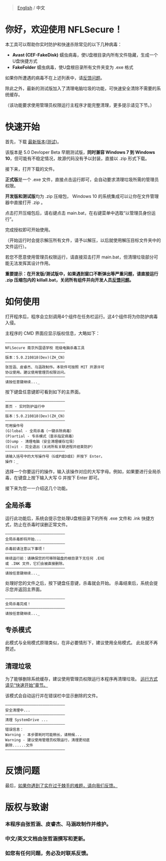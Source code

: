 > [English](en) / **中文**

# 你好，欢迎使用 NFLSecure！

本工具可以帮助你实时防护和快速杀除常见的以下几种病毒：

- **Avast (CEF-FakeDisk)** 
    蠕虫病毒，使U盘根目录内所有文件隐藏，生成一个U盘快捷方式
- **FakeFolder** 
    蠕虫病毒，使U盘根目录所有文件夹变为 .exe 格式
    
如果你所遭遇的病毒不在上述列表中，请[反馈问题](#feedback)。

除此之外，最新的测试版加入了清理电脑垃圾的功能，可快速安全清除不需要的系统缓存。

（该功能要求使用管理员权限运行主程序才能完整清理，更多提示请见下节。）

# <span id="quick_start">快速开始</span>

首先，下载 [最新版本(测试)](https://github.com/AntDock/nflsecure/releases/tag/5.0.210818-Dev)。

该版本是 5.0 Devloper Beta 早期测试版，**同时兼容 Windows 7 到 Windows 10**，但可能有不稳定情况，故源代码没有予以封装，直接以 .zip 形式下载。

接下来，打开下载的文件。 

**正式版**是一个 .exe 文件，直接点击运行即可，会自动要求清理垃圾所需的管理员权限。 

**开发版和测试版**均为 .zip 压缩包， Windows 10 的系统集成可以让你在文件管理器中直接打开 .zip 。 

点击打开压缩包后，请右键点击 main.bat，在右键菜单中选取“以管理员身份运行”。

完成授权即可开始使用。

（开始运行时会提示解压所有文件，请予以解压，以后就使用解压目标文件夹中的文件运行）。

若您不愿意使用管理员权限运行，请直接双击打开 main.bat，但清理垃圾部分可能无法发挥其设计作用。

**重要提示：在开发版/测试版中，如果遇到窗口不断弹出等严重问题，请直接运行 .zip 压缩包内的 killall.bat，关闭所有组件并向开发人员[反馈问题](#feedback)。**

# <span id="setup&use">如何使用</span>

打开程序后，程序会立刻调用4个组件在任务栏运行。这4个组件将为你防护病毒入侵。

主程序的 CMD 界面应显示版权信息，大略如下：

```
―――――――――――――――――――――――――――
NFLSecure 南京外国语学校 班级电脑杀毒工具
―――――――――――――――――――――――――――
版本：5.0.210818(Dev)(ZH_CN)
―――――――――――――――――――――――――――
张哲涵、皮睿杰、马涵政制作。本软件可按照 MIT 开源许可
协议使用。建议使用管理员权限访问。
―――――――――――――――――――――――――――
请按任意键继续..._
```

按下键盘任意键即可看到如下的主界面。

```
―――――――――――――――――――――――――――
首页 - 实时防护运行中
―――――――――――――――――――――――――――
版本：5.0.210818(Dev)(ZH_CN)
―――――――――――――――――――――――――――
可用操作号
(G)lobal - 全局杀毒（一键杀除病毒）
(P)artial - 专杀模式（查杀指定病毒）
(D)ump - 清理电脑（安全清理缓存垃圾）
(E)xit - 完全退出（关闭所有关联进程并结束防护）
―――――――――――――――――――――――――――
请输入括号中的大写操作号（G或P或D或E）并按下 Enter。
操作：_
```

选择一个你要运行的操作，输入该操作对应的大写字母。例如，如果要进行全局杀毒，在键盘上按下输入大写 G 并按下 Enter 即可。

接下来为您一一介绍这几个功能。

## <span id="global_mode">全局杀毒</span>

运行此功能后，系统会提示您处理U盘根目录下的所有 .exe 文件和 .ink 快捷方式，防止在杀毒时误删正常文件。

```
―――――――――――――――――――――――――――
全局杀毒即将开始...
―――――――――――――――――――――――――――
杀毒前请注意以下事项！
―――――――――――――――――――――――――――
继续运行前：请确保您的可移除磁盘的根目录下无任何 .EXE
或 .INK 文件，它们会被直接删除。
―――――――――――――――――――――――――――
请按任意键继续..._
```

处理好您的文件之后，按下键盘任意键，杀毒就会开始。 杀毒结束后，系统会提示您并返回主界面。


```
―――――――――――――――――――――――――――
全局杀毒完成！
―――――――――――――――――――――――――――
请按任意键继续..._
```

## <span id="partial_mode">专杀模式</span>

此模式与全局模式原理类似，在非必要情形下，建议使用全局模式。 此处就不再赘述。

## <span id="dump_mode">清理垃圾</span>

为了能够删除系统缓存，建议使用管理员权限运行本程序再清理垃圾。 [运行方式请见“快速开始”章节。](#quick_start)

该模式会自动运行并在错误栏中显示删除的文件。

```
―――――――――――――――――――――――――――
安全清理中...
―――――――――――――――――――――――――――
清理 SystemDrive ...
―――――――――――――――――――――――――――
错误信息：
Warning - 本步骤耗时可能稍长，请稍候...
Warning - 建议使用管理员权限运行，清理更彻底
删除......文件
―――――――――――――――――――――――――――
```

# <span id="feedback">反馈问题</span>

最后，[如果你遇到了实在过于棘手的难题，请向我们反馈。](https://www.wenjuan.com/s/UZBZJvwPRH/)

# <span id="credits">版权与致谢</span>

### 本程序由张哲涵、皮睿杰、马涵政制作并维护。   
### 中文/英文文档由张哲涵撰写和更新。   
### 如您有任何问题，务必及时联系反馈。



